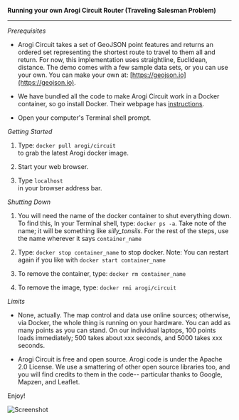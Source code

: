 <b>Running your own Arogi Circuit Router (Traveling Salesman Problem)</b>  
<hr />

*Prerequisites*  

- Arogi Circuit takes a set of GeoJSON point features and returns an ordered set representing the shortest route to travel to them all and return. For now, this implementation uses straightline, Euclidean, distance. The demo comes with a few sample data sets, or you can use your own. You can make your own at: [https://geojson.io](https://geojson.io).

- We have bundled all the code to make Arogi Circuit work in a Docker container, so go install Docker. Their webpage has [instructions](https://docs.docker.com/engine/installation/).

- Open your computer's Terminal shell prompt.

*Getting Started*

1. Type: `docker pull arogi/circuit`  
to grab the latest Arogi docker image. 

2. Start your web browser.

6. Type `localhost`  
in your browser address bar. 

*Shutting Down*  

1. You will need the name of the docker container to shut everything down. To find this, In your Terminal shell, type: `docker ps -a`. Take note of the name; it will be something like *silly_tonsils*. For the rest of the steps, use the name wherever it says `container_name`

2. Type: `docker stop container_name` to stop docker. Note: You can restart again if you like with `docker start container_name`

3. To remove the container, type: `docker rm container_name`

4. To remove the image, type: `docker rmi arogi/circuit`

*Limits*

* None, actually. The map control and data use online sources; otherwise, via Docker, the whole thing is running on your hardware. You can add as many points as you can stand. On our individual laptops, 100 points loads immediately; 500 takes about xxx seconds, and 5000 takes xxx seconds.

* Arogi Circuit is free and open source. Arogi code is under the Apache 2.0 License. We use a smattering of other open source libraries too, and you will find credits to them in the code-- particular thanks to Google, Mapzen, and Leaflet.

Enjoy!

![Screenshot](https://raw.githubusercontent.com/arogi/circuit-web/master/images/tangle2.png)
